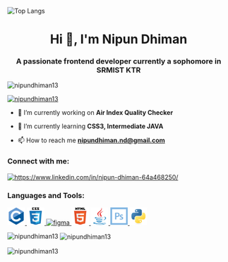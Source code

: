 ![Top Langs](https://github-readme-stats.vercel.app/api/top-langs/?username=anuraghazra&hide_progress=true)
<h1 align="center">Hi 👋, I'm Nipun Dhiman</h1>
<h3 align="center">A passionate frontend developer currently a sophomore in SRMIST KTR</h3>

<p align="left"> <img src="https://komarev.com/ghpvc/?username=nipundhiman13&label=Profile%20views&color=0e75b6&style=flat" alt="nipundhiman13" /> </p>

<p align="left"> <a href="https://github.com/ryo-ma/github-profile-trophy"><img src="https://github-profile-trophy.vercel.app/?username=nipundhiman13" alt="nipundhiman13" /></a> </p>

- 🔭 I’m currently working on **Air Index Quality Checker**

- 🌱 I’m currently learning **CSS3, Intermediate JAVA**

- 📫 How to reach me **nipundhiman.nd@gmail.com**

<h3 align="left">Connect with me:</h3>
<p align="left">
<a href="https://linkedin.com/in/https://www.linkedin.com/in/nipun-dhiman-64a468250/" target="blank"><img align="center" src="https://raw.githubusercontent.com/rahuldkjain/github-profile-readme-generator/master/src/images/icons/Social/linked-in-alt.svg" alt="https://www.linkedin.com/in/nipun-dhiman-64a468250/" height="30" width="40" /></a>
</p>

<h3 align="left">Languages and Tools:</h3>
<p align="left"> <a href="https://www.cprogramming.com/" target="_blank" rel="noreferrer"> <img src="https://raw.githubusercontent.com/devicons/devicon/master/icons/c/c-original.svg" alt="c" width="40" height="40"/> </a> <a href="https://www.w3schools.com/css/" target="_blank" rel="noreferrer"> <img src="https://raw.githubusercontent.com/devicons/devicon/master/icons/css3/css3-original-wordmark.svg" alt="css3" width="40" height="40"/> </a> <a href="https://www.figma.com/" target="_blank" rel="noreferrer"> <img src="https://www.vectorlogo.zone/logos/figma/figma-icon.svg" alt="figma" width="40" height="40"/> </a> <a href="https://www.w3.org/html/" target="_blank" rel="noreferrer"> <img src="https://raw.githubusercontent.com/devicons/devicon/master/icons/html5/html5-original-wordmark.svg" alt="html5" width="40" height="40"/> </a> <a href="https://www.java.com" target="_blank" rel="noreferrer"> <img src="https://raw.githubusercontent.com/devicons/devicon/master/icons/java/java-original.svg" alt="java" width="40" height="40"/> </a> <a href="https://www.photoshop.com/en" target="_blank" rel="noreferrer"> <img src="https://raw.githubusercontent.com/devicons/devicon/master/icons/photoshop/photoshop-line.svg" alt="photoshop" width="40" height="40"/> </a> <a href="https://www.python.org" target="_blank" rel="noreferrer"> <img src="https://raw.githubusercontent.com/devicons/devicon/master/icons/python/python-original.svg" alt="python" width="40" height="40"/> </a> </p>

<p><img align="left" src="https://github-readme-stats.vercel.app/api/top-langs?username=nipundhiman13&show_icons=true&locale=en&layout=compact" alt="nipundhiman13" /></p>

<p>&nbsp;<img align="center" src="https://github-readme-stats.vercel.app/api?username=nipundhiman13&show_icons=true&locale=en" alt="nipundhiman13" /></p>

<p><img align="center" src="https://github-readme-streak-stats.herokuapp.com/?user=nipundhiman13&" alt="nipundhiman13" /></p>
